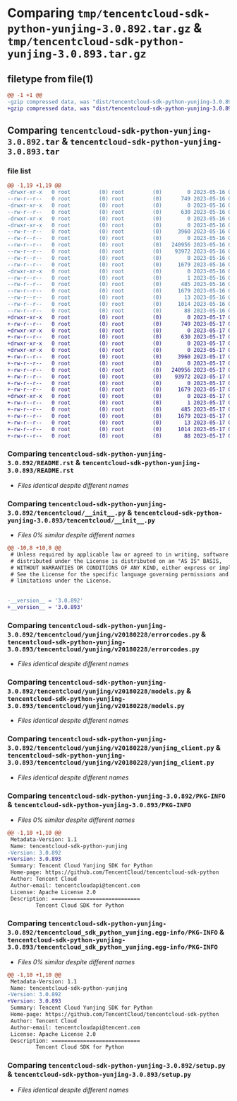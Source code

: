 # Comparing `tmp/tencentcloud-sdk-python-yunjing-3.0.892.tar.gz` & `tmp/tencentcloud-sdk-python-yunjing-3.0.893.tar.gz`

## filetype from file(1)

```diff
@@ -1 +1 @@
-gzip compressed data, was "dist/tencentcloud-sdk-python-yunjing-3.0.892.tar", last modified: Tue May 16 00:51:37 2023, max compression
+gzip compressed data, was "dist/tencentcloud-sdk-python-yunjing-3.0.893.tar", last modified: Wed May 17 03:46:05 2023, max compression
```

## Comparing `tencentcloud-sdk-python-yunjing-3.0.892.tar` & `tencentcloud-sdk-python-yunjing-3.0.893.tar`

### file list

```diff
@@ -1,19 +1,19 @@
-drwxr-xr-x   0 root         (0) root         (0)        0 2023-05-16 00:51:37.000000 tencentcloud-sdk-python-yunjing-3.0.892/
--rw-r--r--   0 root         (0) root         (0)      749 2023-05-16 00:51:37.000000 tencentcloud-sdk-python-yunjing-3.0.892/README.rst
-drwxr-xr-x   0 root         (0) root         (0)        0 2023-05-16 00:51:37.000000 tencentcloud-sdk-python-yunjing-3.0.892/tencentcloud/
--rw-r--r--   0 root         (0) root         (0)      630 2023-05-16 00:51:37.000000 tencentcloud-sdk-python-yunjing-3.0.892/tencentcloud/__init__.py
-drwxr-xr-x   0 root         (0) root         (0)        0 2023-05-16 00:51:37.000000 tencentcloud-sdk-python-yunjing-3.0.892/tencentcloud/yunjing/
-drwxr-xr-x   0 root         (0) root         (0)        0 2023-05-16 00:51:37.000000 tencentcloud-sdk-python-yunjing-3.0.892/tencentcloud/yunjing/v20180228/
--rw-r--r--   0 root         (0) root         (0)     3960 2023-05-16 00:51:37.000000 tencentcloud-sdk-python-yunjing-3.0.892/tencentcloud/yunjing/v20180228/errorcodes.py
--rw-r--r--   0 root         (0) root         (0)        0 2023-05-16 00:51:37.000000 tencentcloud-sdk-python-yunjing-3.0.892/tencentcloud/yunjing/v20180228/__init__.py
--rw-r--r--   0 root         (0) root         (0)   240956 2023-05-16 00:51:37.000000 tencentcloud-sdk-python-yunjing-3.0.892/tencentcloud/yunjing/v20180228/models.py
--rw-r--r--   0 root         (0) root         (0)    93972 2023-05-16 00:51:37.000000 tencentcloud-sdk-python-yunjing-3.0.892/tencentcloud/yunjing/v20180228/yunjing_client.py
--rw-r--r--   0 root         (0) root         (0)        0 2023-05-16 00:51:37.000000 tencentcloud-sdk-python-yunjing-3.0.892/tencentcloud/yunjing/__init__.py
--rw-r--r--   0 root         (0) root         (0)     1679 2023-05-16 00:51:37.000000 tencentcloud-sdk-python-yunjing-3.0.892/PKG-INFO
-drwxr-xr-x   0 root         (0) root         (0)        0 2023-05-16 00:51:37.000000 tencentcloud-sdk-python-yunjing-3.0.892/tencentcloud_sdk_python_yunjing.egg-info/
--rw-r--r--   0 root         (0) root         (0)        1 2023-05-16 00:51:37.000000 tencentcloud-sdk-python-yunjing-3.0.892/tencentcloud_sdk_python_yunjing.egg-info/dependency_links.txt
--rw-r--r--   0 root         (0) root         (0)      485 2023-05-16 00:51:37.000000 tencentcloud-sdk-python-yunjing-3.0.892/tencentcloud_sdk_python_yunjing.egg-info/SOURCES.txt
--rw-r--r--   0 root         (0) root         (0)     1679 2023-05-16 00:51:37.000000 tencentcloud-sdk-python-yunjing-3.0.892/tencentcloud_sdk_python_yunjing.egg-info/PKG-INFO
--rw-r--r--   0 root         (0) root         (0)       13 2023-05-16 00:51:37.000000 tencentcloud-sdk-python-yunjing-3.0.892/tencentcloud_sdk_python_yunjing.egg-info/top_level.txt
--rw-r--r--   0 root         (0) root         (0)     1014 2023-05-16 00:51:37.000000 tencentcloud-sdk-python-yunjing-3.0.892/setup.py
--rw-r--r--   0 root         (0) root         (0)       88 2023-05-16 00:51:37.000000 tencentcloud-sdk-python-yunjing-3.0.892/setup.cfg
+drwxr-xr-x   0 root         (0) root         (0)        0 2023-05-17 03:46:05.000000 tencentcloud-sdk-python-yunjing-3.0.893/
+-rw-r--r--   0 root         (0) root         (0)      749 2023-05-17 03:46:05.000000 tencentcloud-sdk-python-yunjing-3.0.893/README.rst
+drwxr-xr-x   0 root         (0) root         (0)        0 2023-05-17 03:46:05.000000 tencentcloud-sdk-python-yunjing-3.0.893/tencentcloud/
+-rw-r--r--   0 root         (0) root         (0)      630 2023-05-17 03:46:05.000000 tencentcloud-sdk-python-yunjing-3.0.893/tencentcloud/__init__.py
+drwxr-xr-x   0 root         (0) root         (0)        0 2023-05-17 03:46:05.000000 tencentcloud-sdk-python-yunjing-3.0.893/tencentcloud/yunjing/
+drwxr-xr-x   0 root         (0) root         (0)        0 2023-05-17 03:46:05.000000 tencentcloud-sdk-python-yunjing-3.0.893/tencentcloud/yunjing/v20180228/
+-rw-r--r--   0 root         (0) root         (0)     3960 2023-05-17 03:46:05.000000 tencentcloud-sdk-python-yunjing-3.0.893/tencentcloud/yunjing/v20180228/errorcodes.py
+-rw-r--r--   0 root         (0) root         (0)        0 2023-05-17 03:46:05.000000 tencentcloud-sdk-python-yunjing-3.0.893/tencentcloud/yunjing/v20180228/__init__.py
+-rw-r--r--   0 root         (0) root         (0)   240956 2023-05-17 03:46:05.000000 tencentcloud-sdk-python-yunjing-3.0.893/tencentcloud/yunjing/v20180228/models.py
+-rw-r--r--   0 root         (0) root         (0)    93972 2023-05-17 03:46:05.000000 tencentcloud-sdk-python-yunjing-3.0.893/tencentcloud/yunjing/v20180228/yunjing_client.py
+-rw-r--r--   0 root         (0) root         (0)        0 2023-05-17 03:46:05.000000 tencentcloud-sdk-python-yunjing-3.0.893/tencentcloud/yunjing/__init__.py
+-rw-r--r--   0 root         (0) root         (0)     1679 2023-05-17 03:46:05.000000 tencentcloud-sdk-python-yunjing-3.0.893/PKG-INFO
+drwxr-xr-x   0 root         (0) root         (0)        0 2023-05-17 03:46:05.000000 tencentcloud-sdk-python-yunjing-3.0.893/tencentcloud_sdk_python_yunjing.egg-info/
+-rw-r--r--   0 root         (0) root         (0)        1 2023-05-17 03:46:05.000000 tencentcloud-sdk-python-yunjing-3.0.893/tencentcloud_sdk_python_yunjing.egg-info/dependency_links.txt
+-rw-r--r--   0 root         (0) root         (0)      485 2023-05-17 03:46:05.000000 tencentcloud-sdk-python-yunjing-3.0.893/tencentcloud_sdk_python_yunjing.egg-info/SOURCES.txt
+-rw-r--r--   0 root         (0) root         (0)     1679 2023-05-17 03:46:05.000000 tencentcloud-sdk-python-yunjing-3.0.893/tencentcloud_sdk_python_yunjing.egg-info/PKG-INFO
+-rw-r--r--   0 root         (0) root         (0)       13 2023-05-17 03:46:05.000000 tencentcloud-sdk-python-yunjing-3.0.893/tencentcloud_sdk_python_yunjing.egg-info/top_level.txt
+-rw-r--r--   0 root         (0) root         (0)     1014 2023-05-17 03:46:05.000000 tencentcloud-sdk-python-yunjing-3.0.893/setup.py
+-rw-r--r--   0 root         (0) root         (0)       88 2023-05-17 03:46:05.000000 tencentcloud-sdk-python-yunjing-3.0.893/setup.cfg
```

### Comparing `tencentcloud-sdk-python-yunjing-3.0.892/README.rst` & `tencentcloud-sdk-python-yunjing-3.0.893/README.rst`

 * *Files identical despite different names*

### Comparing `tencentcloud-sdk-python-yunjing-3.0.892/tencentcloud/__init__.py` & `tencentcloud-sdk-python-yunjing-3.0.893/tencentcloud/__init__.py`

 * *Files 0% similar despite different names*

```diff
@@ -10,8 +10,8 @@
 # Unless required by applicable law or agreed to in writing, software
 # distributed under the License is distributed on an "AS IS" BASIS,
 # WITHOUT WARRANTIES OR CONDITIONS OF ANY KIND, either express or implied.
 # See the License for the specific language governing permissions and
 # limitations under the License.
 
 
-__version__ = '3.0.892'
+__version__ = '3.0.893'
```

### Comparing `tencentcloud-sdk-python-yunjing-3.0.892/tencentcloud/yunjing/v20180228/errorcodes.py` & `tencentcloud-sdk-python-yunjing-3.0.893/tencentcloud/yunjing/v20180228/errorcodes.py`

 * *Files identical despite different names*

### Comparing `tencentcloud-sdk-python-yunjing-3.0.892/tencentcloud/yunjing/v20180228/models.py` & `tencentcloud-sdk-python-yunjing-3.0.893/tencentcloud/yunjing/v20180228/models.py`

 * *Files identical despite different names*

### Comparing `tencentcloud-sdk-python-yunjing-3.0.892/tencentcloud/yunjing/v20180228/yunjing_client.py` & `tencentcloud-sdk-python-yunjing-3.0.893/tencentcloud/yunjing/v20180228/yunjing_client.py`

 * *Files identical despite different names*

### Comparing `tencentcloud-sdk-python-yunjing-3.0.892/PKG-INFO` & `tencentcloud-sdk-python-yunjing-3.0.893/PKG-INFO`

 * *Files 0% similar despite different names*

```diff
@@ -1,10 +1,10 @@
 Metadata-Version: 1.1
 Name: tencentcloud-sdk-python-yunjing
-Version: 3.0.892
+Version: 3.0.893
 Summary: Tencent Cloud Yunjing SDK for Python
 Home-page: https://github.com/TencentCloud/tencentcloud-sdk-python
 Author: Tencent Cloud
 Author-email: tencentcloudapi@tencent.com
 License: Apache License 2.0
 Description: ============================
         Tencent Cloud SDK for Python
```

### Comparing `tencentcloud-sdk-python-yunjing-3.0.892/tencentcloud_sdk_python_yunjing.egg-info/PKG-INFO` & `tencentcloud-sdk-python-yunjing-3.0.893/tencentcloud_sdk_python_yunjing.egg-info/PKG-INFO`

 * *Files 0% similar despite different names*

```diff
@@ -1,10 +1,10 @@
 Metadata-Version: 1.1
 Name: tencentcloud-sdk-python-yunjing
-Version: 3.0.892
+Version: 3.0.893
 Summary: Tencent Cloud Yunjing SDK for Python
 Home-page: https://github.com/TencentCloud/tencentcloud-sdk-python
 Author: Tencent Cloud
 Author-email: tencentcloudapi@tencent.com
 License: Apache License 2.0
 Description: ============================
         Tencent Cloud SDK for Python
```

### Comparing `tencentcloud-sdk-python-yunjing-3.0.892/setup.py` & `tencentcloud-sdk-python-yunjing-3.0.893/setup.py`

 * *Files identical despite different names*

